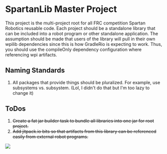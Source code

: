 # SpartanLib Master Project

This project is the multi-project root for all FRC competition Spartan Robotics reusable code. Each project should be a standalone
library that can be included into a robot program or other standalone application. The assumption should be made that users of the
library will pull in their own wpilib dependencies since this is how GradleRio is expecting to work. Thus, you should use the 
compileOnly dependency configuration where referencing wpi artifacts.

## Naming Standards

1. All packages that provide things should be pluralized.  For example, use subsystems vs. subsystem. (Lol, I didn't do that but I'm too lazy to change it)

## ToDos

1. ~~Create a fat jar builder task to bundle all libraries into one jar for root project.~~
2. ~~Add jitpack.io bits so that artifacts from this library can be referenced easily from external robot programs.~~

[![](https://jitpack.io/v/Team997Coders/SpartanLib.svg)](https://jitpack.io/#Team997Coders/SpartanLib)

